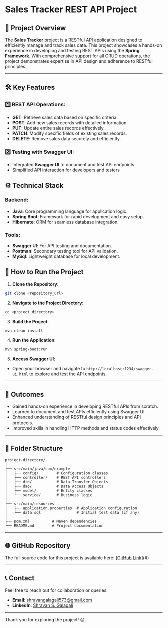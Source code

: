 # Sales Tracker REST API Project

## 📖 Project Overview
The **Sales Tracker** project is a RESTful API application designed to efficiently manage and track sales data. This project showcases a hands-on experience in developing and testing REST APIs using the **Spring Framework**. With comprehensive support for all CRUD operations, the project demonstrates expertise in API design and adherence to RESTful principles.

---

## 🛠️ Key Features

### 1️⃣ REST API Operations:
- **GET**: Retrieve sales data based on specific criteria.
- **POST**: Add new sales records with detailed information.
- **PUT**: Update entire sales records effectively.
- **PATCH**: Modify specific fields of existing sales records.
- **DELETE**: Remove sales data securely and efficiently.

### 2️⃣ Testing with Swagger UI:
- Integrated **Swagger UI** to document and test API endpoints.
- Simplified API interaction for developers and testers


## ⚙️ Technical Stack

### Backend:
- **Java**: Core programming language for application logic.
- **Spring Boot**: Framework for rapid development and easy setup.
- **Hibernate**: ORM for seamless database integration.

### Tools:
- **Swagger UI**: For API testing and documentation.
- **Postman**: Secondary testing tool for API validation.
- **MySql**: Lightweight database for local development.

## 🚀 How to Run the Project

1. **Clone the Repository**:
```bash
git clone <repository_url>
```

2. **Navigate to the Project Directory**:
```bash
cd <project_directory>
```

3. **Build the Project**:
```bash
mvn clean install
```

4. **Run the Application**:
```bash
mvn spring-boot:run
```

5. **Access Swagger UI**:
- Open your browser and navigate to `http://localhost:1234/swagger-ui.html` to explore and test the API endpoints.

---

## 🌟 Outcomes
- Gained hands-on experience in developing RESTful APIs from scratch.
- Learned to document and test APIs efficiently using Swagger UI.
- Enhanced understanding of RESTful design principles and API protocols.
- Improved skills in handling HTTP methods and status codes effectively.

---

## 📂 Folder Structure
```
project-directory/
|
├── src/main/java/com/example
│   ├── config/        # Configuration classes
│   ├── controller/    # REST API controllers
│   ├── dto/           # Data Transfer Objects
│   ├── dao/           # Data Access Objects
│   ├── model/         # Entity classes
│   └── service/       # Business logic
|
├── src/main/resources
│   ├── application.properties  # Application configuration
│   └── data.sql                # Initial test data (if any)
|
├── pom.xml          # Maven dependencies
└── README.md        # Project documentation
```

---

## 🌐 GitHub Repository
The full source code for this project is available here: [[GitHub Link](https://github.com/Shravan0715)](#)

---

## 📞 Contact
Feel free to reach out for collaboration or queries:
- **Email**: shravangalagali573@gmail.com
- **LinkedIn**: [Shravan S. Galagali](https://www.linkedin.com/in/shravan-s-galagali-15559a226/)

---

Thank you for exploring the project! 😊
